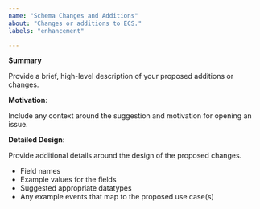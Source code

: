 ```yaml
---
name: "Schema Changes and Additions"
about: "Changes or additions to ECS."
labels: "enhancement"

---
```

<!--
Please first search existing issues for the changes you are requesting; it may already exist as an open issue.

Please fill in the following sections describing your proposed changes: -->

**Summary**

Provide a brief, high-level description of your proposed additions or changes.

**Motivation**:

Include any context around the suggestion and motivation for opening an issue.

**Detailed Design**:

Provide additional details around the design of the proposed changes.

* Field names
* Example values for the fields
* Suggested appropriate datatypes
* Any example events that map to the proposed use case(s)
